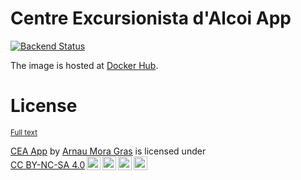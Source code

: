 # Centre Excursionista d'Alcoi App

[![Backend Status](https://status.escalaralcoiaicomtat.org/api/badge/9/status?style=for-the-badge)](https://status.escalaralcoiaicomtat.org/status/cea)

The image is hosted at [Docker Hub](https://hub.docker.com/repository/docker/arnyminerz/cea-app/general).

# License

<small><a href="https://github.com/Centre-Excursionista-Alcoi/App/blob/master/LICENSE">Full text</a></small>

<p><a property="dct:title" rel="cc:attributionURL" href="https://github.com/Centre-Excursionista-Alcoi/App">CEA App</a> by <a rel="cc:attributionURL dct:creator" property="cc:attributionName" href="https://arnyminerz.com">Arnau Mora Gras</a> is licensed under <a href="https://creativecommons.org/licenses/by-nc-sa/4.0/?ref=chooser-v1" target="_blank" rel="license noopener noreferrer" style="display:inline-block;">CC BY-NC-SA 4.0<img style="height:22px!important;margin-left:3px;vertical-align:text-bottom;" src="https://mirrors.creativecommons.org/presskit/icons/cc.svg?ref=chooser-v1" alt=""><img style="height:22px!important;margin-left:3px;vertical-align:text-bottom;" src="https://mirrors.creativecommons.org/presskit/icons/by.svg?ref=chooser-v1" alt=""><img style="height:22px!important;margin-left:3px;vertical-align:text-bottom;" src="https://mirrors.creativecommons.org/presskit/icons/nc.svg?ref=chooser-v1" alt=""><img style="height:22px!important;margin-left:3px;vertical-align:text-bottom;" src="https://mirrors.creativecommons.org/presskit/icons/sa.svg?ref=chooser-v1" alt=""></a></p> 
